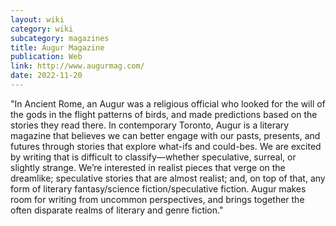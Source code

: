 ```yaml
---
layout: wiki
category: wiki
subcategory: magazines
title: Augur Magazine
publication: Web
link: http://www.augurmag.com/
date: 2022-11-20
---
```


"In Ancient Rome, an Augur was a religious official who looked for the will of the gods in the flight patterns of birds, and made predictions based on the stories they read there. In contemporary Toronto, Augur is a literary magazine that believes we can better engage with our pasts, presents, and futures through stories that explore what-ifs and could-bes. We are excited by writing that is difficult to classify—whether speculative, surreal, or slightly strange. We’re interested in realist pieces that verge on the dreamlike; speculative stories that are almost realist; and, on top of that, any form of literary fantasy/science fiction/speculative fiction. Augur makes room for writing from uncommon perspectives, and brings together the often disparate realms of literary and genre fiction."

